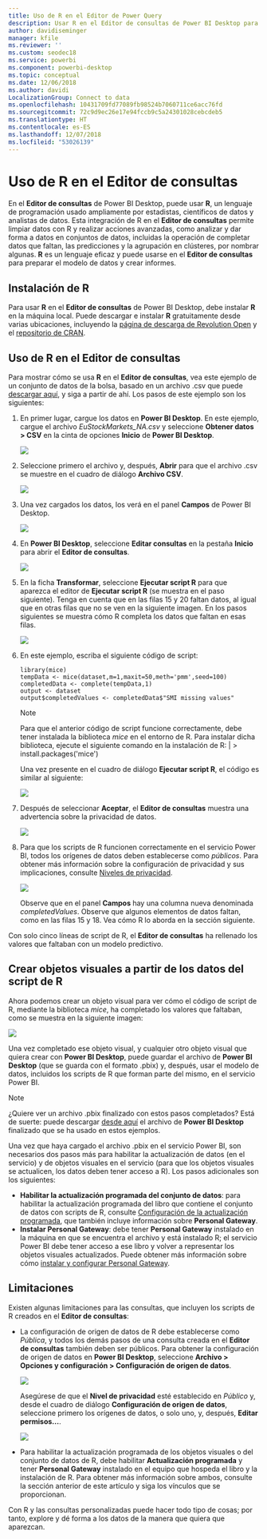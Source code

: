 ```yaml
---
title: Uso de R en el Editor de Power Query
description: Usar R en el Editor de consultas de Power BI Desktop para realizar análisis avanzados
author: davidiseminger
manager: kfile
ms.reviewer: ''
ms.custom: seodec18
ms.service: powerbi
ms.component: powerbi-desktop
ms.topic: conceptual
ms.date: 12/06/2018
ms.author: davidi
LocalizationGroup: Connect to data
ms.openlocfilehash: 10431709fd77089fb98524b7060711ce6acc76fd
ms.sourcegitcommit: 72c9d9ec26e17e94fccb9c5a24301028cebcdeb5
ms.translationtype: HT
ms.contentlocale: es-ES
ms.lasthandoff: 12/07/2018
ms.locfileid: "53026139"
---
```

# <a name="using-r-in-query-editor"></a>Uso de R en el Editor de consultas
En el **Editor de consultas** de Power BI Desktop, puede usar **R**, un lenguaje de programación usado ampliamente por estadistas, científicos de datos y analistas de datos. Esta integración de R en el **Editor de consultas** permite limpiar datos con R y realizar acciones avanzadas, como analizar y dar forma a datos en conjuntos de datos, incluidas la operación de completar datos que faltan, las predicciones y la agrupación en clústeres, por nombrar algunas. **R** es un lenguaje eficaz y puede usarse en el **Editor de consultas** para preparar el modelo de datos y crear informes.

## <a name="installing-r"></a>Instalación de R
Para usar **R** en el **Editor de consultas** de Power BI Desktop, debe instalar **R** en la máquina local. Puede descargar e instalar **R** gratuitamente desde varias ubicaciones, incluyendo la [página de descarga de Revolution Open](https://mran.revolutionanalytics.com/download/) y el [repositorio de CRAN](https://cran.r-project.org/bin/windows/base/).

## <a name="using-r-in-query-editor"></a>Uso de R en el Editor de consultas
Para mostrar cómo se usa **R** en el **Editor de consultas**, vea este ejemplo de un conjunto de datos de la bolsa, basado en un archivo .csv que puede [descargar aquí](http://download.microsoft.com/download/F/8/A/F8AA9DC9-8545-4AAE-9305-27AD1D01DC03/EuStockMarkets_NA.csv), y siga a partir de ahí. Los pasos de este ejemplo son los siguientes:

1. En primer lugar, cargue los datos en **Power BI Desktop**. En este ejemplo, cargue el archivo *EuStockMarkets_NA.csv* y seleccione **Obtener datos > CSV** en la cinta de opciones **Inicio** de **Power BI Desktop**.

   ![](media/desktop-r-in-query-editor/r-in-query-editor_1.png)
2. Seleccione primero el archivo y, después, **Abrir** para que el archivo .csv se muestre en el cuadro de diálogo **Archivo CSV**.

   ![](media/desktop-r-in-query-editor/r-in-query-editor_2.png)
3. Una vez cargados los datos, los verá en el panel **Campos** de Power BI Desktop.

   ![](media/desktop-r-in-query-editor/r-in-query-editor_3.png)
4. En **Power BI Desktop**, seleccione **Editar consultas** en la pestaña **Inicio** para abrir el **Editor de consultas**.

   ![](media/desktop-r-in-query-editor/r-in-query-editor_4.png)
5. En la ficha **Transformar**, seleccione **Ejecutar script R** para que aparezca el editor de **Ejecutar script R** (se muestra en el paso siguiente). Tenga en cuenta que en las filas 15 y 20 faltan datos, al igual que en otras filas que no se ven en la siguiente imagen. En los pasos siguientes se muestra cómo R completa los datos que faltan en esas filas.

   ![](media/desktop-r-in-query-editor/r-in-query-editor_5d.png)
6. En este ejemplo, escriba el siguiente código de script:

       library(mice)
       tempData <- mice(dataset,m=1,maxit=50,meth='pmm',seed=100)
       completedData <- complete(tempData,1)
       output <- dataset
       output$completedValues <- completedData$"SMI missing values"

   > [!NOTE]
   > Para que el anterior código de script funcione correctamente, debe tener instalada la biblioteca *mice* en el entorno de R. Para instalar dicha biblioteca, ejecute el siguiente comando en la instalación de R: |      > install.packages('mice')
   > 
   > 

   Una vez presente en el cuadro de diálogo **Ejecutar script R**, el código es similar al siguiente:

   ![](media/desktop-r-in-query-editor/r-in-query-editor_5b.png)
7. Después de seleccionar **Aceptar**, el **Editor de consultas** muestra una advertencia sobre la privacidad de datos.

   ![](media/desktop-r-in-query-editor/r-in-query-editor_6.png)
8. Para que los scripts de R funcionen correctamente en el servicio Power BI, todos los orígenes de datos deben establecerse como *públicos*. Para obtener más información sobre la configuración de privacidad y sus implicaciones, consulte [Niveles de privacidad](desktop-privacy-levels.md).

   ![](media/desktop-r-in-query-editor/r-in-query-editor_7.png)

   Observe que en el panel **Campos** hay una columna nueva denominada *completedValues*. Observe que algunos elementos de datos faltan, como en las filas 15 y 18. Vea cómo R lo aborda en la sección siguiente.


Con solo cinco líneas de script de R, el **Editor de consultas** ha rellenado los valores que faltaban con un modelo predictivo.

## <a name="creating-visuals-from-r-script-data"></a>Crear objetos visuales a partir de los datos del script de R
Ahora podemos crear un objeto visual para ver cómo el código de script de R, mediante la biblioteca *mice*, ha completado los valores que faltaban, como se muestra en la siguiente imagen:

![](media/desktop-r-in-query-editor/r-in-query-editor_8a.png)

Una vez completado ese objeto visual, y cualquier otro objeto visual que quiera crear con **Power BI Desktop**, puede guardar el archivo de **Power BI Desktop** (que se guarda con el formato .pbix) y, después, usar el modelo de datos, incluidos los scripts de R que forman parte del mismo, en el servicio Power BI.

> [!NOTE]
> ¿Quiere ver un archivo .pbix finalizado con estos pasos completados? Está de suerte: puede descargar [desde aquí](http://download.microsoft.com/download/F/8/A/F8AA9DC9-8545-4AAE-9305-27AD1D01DC03/Complete%20Values%20with%20R%20in%20PQ.pbix) el archivo de **Power BI Desktop** finalizado que se ha usado en estos ejemplos.

Una vez que haya cargado el archivo .pbix en el servicio Power BI, son necesarios dos pasos más para habilitar la actualización de datos (en el servicio) y de objetos visuales en el servicio (para que los objetos visuales se actualicen, los datos deben tener acceso a R). Los pasos adicionales son los siguientes:

* **Habilitar la actualización programada del conjunto de datos**: para habilitar la actualización programada del libro que contiene el conjunto de datos con scripts de R, consulte [Configuración de la actualización programada](refresh-scheduled-refresh.md), que también incluye información sobre **Personal Gateway**.
* **Instalar Personal Gateway**: debe tener **Personal Gateway** instalado en la máquina en que se encuentra el archivo y está instalado R; el servicio Power BI debe tener acceso a ese libro y volver a representar los objetos visuales actualizados. Puede obtener más información sobre cómo [instalar y configurar Personal Gateway](service-gateway-personal-mode.md).

## <a name="limitations"></a>Limitaciones
Existen algunas limitaciones para las consultas, que incluyen los scripts de R creados en el **Editor de consultas**:

* La configuración de origen de datos de R debe establecerse como *Pública*, y todos los demás pasos de una consulta creada en el **Editor de consultas** también deben ser públicos. Para obtener la configuración de origen de datos en **Power BI Desktop**, seleccione **Archivo > Opciones y configuración > Configuración de origen de datos**.

  ![](media/desktop-r-in-query-editor/r-in-query-editor_9.png)

  Asegúrese de que el **Nivel de privacidad** esté establecido en *Público* y, desde el cuadro de diálogo **Configuración de origen de datos**, seleccione primero los orígenes de datos, o solo uno, y, después, **Editar permisos...**.

  ![](media/desktop-r-in-query-editor/r-in-query-editor_10.png)    
* Para habilitar la actualización programada de los objetos visuales o del conjunto de datos de R, debe habilitar **Actualización programada** y tener **Personal Gateway** instalado en el equipo que hospeda el libro y la instalación de R. Para obtener más información sobre ambos, consulte la sección anterior de este artículo y siga los vínculos que se proporcionan.

Con R y las consultas personalizadas puede hacer todo tipo de cosas; por tanto, explore y dé forma a los datos de la manera que quiera que aparezcan.

